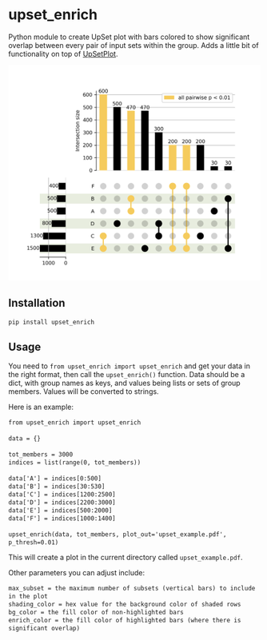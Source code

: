 # upset_enrich
Python module to create UpSet plot with bars colored to show significant overlap between every pair of input sets within the group. Adds a little bit of functionality on top of [UpSetPlot](https://upsetplot.readthedocs.io/en/stable/).

<p align="center">
  <img src="upset_example.png" alt="Example UpSet enrichment plot" />
</p>

## Installation
```
pip install upset_enrich
```

## Usage
You need to `from upset_enrich import upset_enrich` and get your data in the right format, then call the `upset_enrich()` function. Data should be a dict, with group names as keys, and values being lists or sets of group members. Values will be converted to strings.

Here is an example:

```
from upset_enrich import upset_enrich

data = {}

tot_members = 3000
indices = list(range(0, tot_members))

data['A'] = indices[0:500]
data['B'] = indices[30:530]
data['C'] = indices[1200:2500]
data['D'] = indices[2200:3000]
data['E'] = indices[500:2000]
data['F'] = indices[1000:1400]

upset_enrich(data, tot_members, plot_out='upset_example.pdf', p_thresh=0.01)
```

This will create a plot in the current directory called `upset_example.pdf`.

Other parameters you can adjust include:
```
max_subset = the maximum number of subsets (vertical bars) to include in the plot
shading_color = hex value for the background color of shaded rows
bg_color = the fill color of non-highlighted bars
enrich_color = the fill color of highlighted bars (where there is significant overlap)
```

